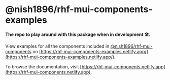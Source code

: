 # @nish1896/rhf-mui-components-examples

**The repo to play around with this package when in development 🛠️.**

View examples for all the components included in [@nish1896/rhf-mui-components](https://www.npmjs.com/package/@nish1896/rhf-mui-components) on [https://rhf-mui-components-examples.netlify.app/](https://rhf-mui-components-examples.netlify.app/).

To browse the documentation, visit [https://rhf-mui-components.netlify.app](https://rhf-mui-components.netlify.app).
